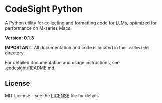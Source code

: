 # CodeSight Python

A Python utility for collecting and formatting code for LLMs, optimized for performance on M-series Macs.

**Version: 0.1.3**

**IMPORTANT:** All documentation and code is located in the `.codesight` directory. 

For detailed documentation and usage instructions, see [.codesight/README.md](.codesight/README.md).

## License

MIT License - see the [LICENSE](LICENSE) file for details.